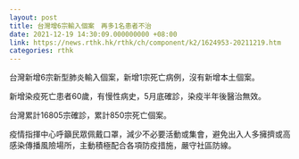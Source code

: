 ```yaml
---
layout: post
title: 台灣增6宗輸入個案　再多1名患者不治
date: 2021-12-19 14:30:09.000000000 +08:00
link: https://news.rthk.hk/rthk/ch/component/k2/1624953-20211219.htm
categories: rthk
---
```


台灣新增6宗新型肺炎輸入個案，新增1宗死亡病例，沒有新增本土個案。

新增染疫死亡患者60歲，有慢性病史，5月底確診，染疫半年後醫治無效。

台灣累計16805宗確診，累計850宗死亡個案。

疫情指揮中心呼籲民眾佩戴口罩，減少不必要活動或集會，避免出入人多擁擠或高感染傳播風險場所，主動積極配合各項防疫措施，嚴守社區防線。
